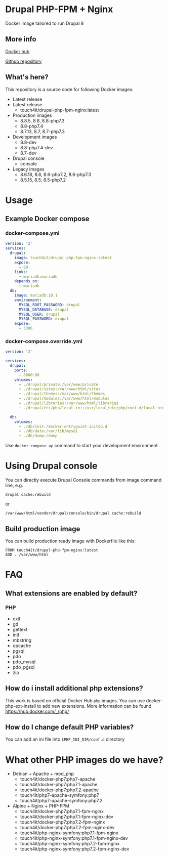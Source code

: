 # Drupal PHP-FPM + Nginx

Docker image tailored to run Drupal 8

## More info

[Docker hub](https://hub.docker.com/r/touch4it/drupal-php-fpm-nginx)

[Github repository](https://github.com/touch4it/docker-php7)

## What's here?

This repository is a source code for following Docker images:

*   Latest release
*   Latest release
    *   touch4it/drupal-php-fpm-nginx:latest
*   Production images
    *   8.8.5, 8.8, 8.8-php7.3
    *   8.8-php7.4
    *   8.7.13, 8.7, 8.7-php7.3
*   Development images
    *   8.8-dev
    *   8.8-php7.4-dev
    *   8.7-dev
*   Drupal console
    *   console
*   Legacy images
    *   8.6.18, 8.6, 8.6-php7.2, 8.6-php7.3
    *   8.5.15, 8.5, 8.5-php7.2

# Usage

## Example Docker compose

### docker-compose.yml

```yaml
version: '2'
services:
  drupal:
    image: touch4it/drupal-php-fpm-nginx:latest
    expose:
      - 80
    links:
      - mariadb:mariadb
    depends_on:
      - mariadb
  db:
    image: mariadb:10.1
    environment:
      MYSQL_ROOT_PASSWORD: drupal
      MYSQL_DATABASE: drupal
      MYSQL_USER: drupal
      MYSQL_PASSWORD: drupal
    expose:
      - 3306
```

### docker-compose.override.yml

```yaml
version: '2'

services:
  drupal:
    ports:
      - 8080:80
    volumes:
      - ./drupal/private:/var/www/private
      - ./drupal/sites:/var/www/html/sites
      - ./drupal/themes:/var/www/html/themes
      - ./drupal/modules:/var/www/html/modules
      - ./drupal/libraries:/var/www/html/libraries
      - ./drupal/etc/php/local.ini:/usr/local/etc/php/conf.d/local.ini

  db:
    volumes:
      - ./db/init:/docker-entrypoint-initdb.d
      - ./db/data:/var/lib/mysql
      - ./db/dump:/dump
```

Use `docker-compose up` command to start your development environment.

# Using Drupal console

You can directly execute Drupal Console commands from image command line, e.g.

```
drupal cache:rebuild
```

or

```
/var/www/html/vendor/drupal/console/bin/drupal cache:rebuild
```

## Build production image

You can build production ready image with Dockerfile like this:

```
FROM touch4it/drupal-php-fpm-nginx:latest
ADD . /var/www/html
```

# FAQ

## What extensions are enabled by default?

### PHP

*   exif
*   gd
*   gettext
*   intl
*   mbstring
*   opcache
*   pgsql
*   pdo
*   pdo_mysql
*   pdo_pgsql
*   zip

## How do i install additional php extensions?

This work is based on official Docker Hub `php` images. You can use docker-php-ext-install to add new extensions. More information can be found https://hub.docker.com/_/php/

## How do I change default PHP variables?

You can add an ini file into `$PHP_INI_DIR/conf.d` directory

# What other PHP images do we have?

*   Debian + Apache + mod_php
    *   touch4it/docker-php7:php7-apache
    *   touch4it/docker-php7:php7.1-apache
    *   touch4it/docker-php7:php7.2-apache
    *   touch4it/php7-apache-symfony:php7
    *   touch4it/php7-apache-symfony:php7.2
*   Alpine + Nginx + PHP-FPM
    *   touch4it/docker-php7:php7.1-fpm-nginx
    *   touch4it/docker-php7:php7.1-fpm-nginx-dev
    *   touch4it/docker-php7:php7.2-fpm-nginx
    *   touch4it/docker-php7:php7.2-fpm-nginx-dev
    *   touch4it/php-nginx-symfony:php7.1-fpm-nginx
    *   touch4it/php-nginx-symfony:php7.1-fpm-nginx-dev
    *   touch4it/php-nginx-symfony:php7.2-fpm-nginx
    *   touch4it/php-nginx-symfony:php7.2-fpm-nginx-dev
